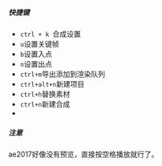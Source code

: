 ##### 快捷键

- `ctrl + k `合成设置
- `u`设置关键帧
- `b`设置入点
- `n`设置出点
- `ctrl+m`导出添加到渲染队列
- `ctrl+alt+n`新建项目
- `ctrl+h`替换素材
- `ctrl+n`新建合成
- 







##### 注意

ae2017好像没有预览，直接按空格播放就行了。